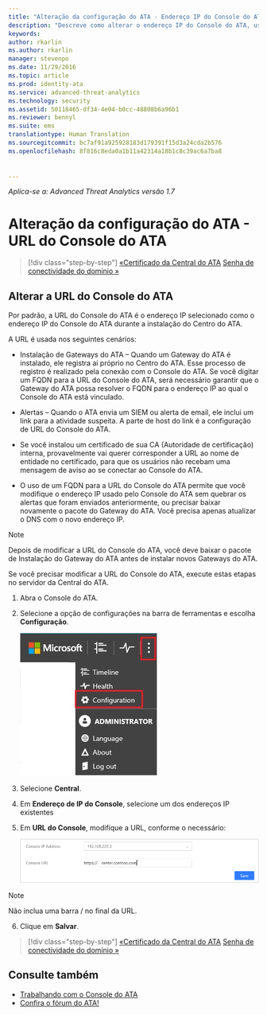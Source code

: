 ```yaml
---
title: "Alteração da configuração do ATA - Endereço IP do Console do ATA | Microsoft Advanced Threat Analytics"
description: "Descreve como alterar o endereço IP do Console do ATA, usado para criar um atalho até o Console do ATA em Gateways do ATA."
keywords: 
author: rkarlin
ms.author: rkarlin
manager: stevenpo
ms.date: 11/29/2016
ms.topic: article
ms.prod: identity-ata
ms.service: advanced-threat-analytics
ms.technology: security
ms.assetid: 50118465-df34-4e04-b0cc-48808b6a96b1
ms.reviewer: bennyl
ms.suite: ems
translationtype: Human Translation
ms.sourcegitcommit: bc7af91a925928183d179391f15d3a24cda2b576
ms.openlocfilehash: 8f816c8eda0a1b11a42314a18b1c8c39ac6a7ba8


---
```


*Aplica-se a: Advanced Threat Analytics versão 1.7*



# <a name="change-ata-configuration---ata-console-url"></a>Alteração da configuração do ATA - URL do Console do ATA

>[!div class="step-by-step"]
[«Certificado da Central do ATA](modifying-ata-config-centercert.md)
[Senha de conectividade do domínio »](modifying-ata-config-dcpassword.md)

## <a name="change-the-ata-console-url"></a>Alterar a URL do Console do ATA
Por padrão, a URL do Console do ATA é o endereço IP selecionado como o endereço IP do Console do ATA durante a instalação do Centro do ATA.

A URL é usada nos seguintes cenários:

-   Instalação de Gateways do ATA – Quando um Gateway do ATA é instalado, ele registra ai próprio no Centro do ATA. Esse processo de registro é realizado pela conexão com o Console do ATA. Se você digitar um FQDN para a URL do Console do ATA, será necessário garantir que o Gateway do ATA possa resolver o FQDN para o endereço IP ao qual o Console do ATA está vinculado.

-   Alertas – Quando o ATA envia um SIEM ou alerta de email, ele inclui um link para a atividade suspeita. A parte de host do link é a configuração de URL do Console do ATA.

-   Se você instalou um certificado de sua CA (Autoridade de certificação) interna, provavelmente vai querer corresponder a URL ao nome de entidade no certificado, para que os usuários não recebam uma mensagem de aviso ao se conectar ao Console do ATA.

-   O uso de um FQDN para a URL do Console do ATA permite que você modifique o endereço IP usado pelo Console do ATA sem quebrar os alertas que foram enviados anteriormente, ou precisar baixar novamente o pacote do Gateway do ATA. Você precisa apenas atualizar o DNS com o novo endereço IP.

> [!NOTE]
> Depois de modificar a URL do Console do ATA, você deve baixar o pacote de Instalação do Gateway do ATA antes de instalar novos Gateways do ATA.

Se você precisar modificar a URL do Console do ATA, execute estas etapas no servidor da Central do ATA.

1.  Abra o Console do ATA.

2.  Selecione a opção de configurações na barra de ferramentas e escolha **Configuração**.

    ![Ícone Definições de configuração do ATA](media/ATA-config-icon.JPG)

3.  Selecione **Central**.

4.  Em **Endereço de IP do Console**, selecione um dos endereços IP existentes

5.  Em **URL do Console**, modifique a URL, conforme o necessário:

    ![URL do Console do ATA](media/ATA-chge-center-URL.png)
> [!NOTE]
> Não inclua uma barra / no final da URL.

6.  Clique em **Salvar**.

>[!div class="step-by-step"]
[«Certificado da Central do ATA](modifying-ata-config-centercert.md)
[Senha de conectividade do domínio »](modifying-ata-config-dcpassword.md)


## <a name="see-also"></a>Consulte também
- [Trabalhando com o Console do ATA](working-with-ata-console.md)
- [Confira o fórum do ATA!](https://aka.ms/ata-forum)



<!--HONumber=Nov16_HO5-->


